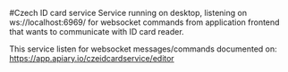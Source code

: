 #Czech ID card service
Service running on desktop, listening on ws://localhost:6969/ for websocket commands from application frontend that 
wants to communicate with ID card reader.

This service listen for websocket messages/commands documented on:
https://app.apiary.io/czeidcardservice/editor

